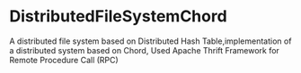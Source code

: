 # DistributedFileSystemChord
A distributed file system based on Distributed Hash Table,implementation of a distributed system based on Chord, Used Apache Thrift Framework for Remote Procedure Call (RPC)
